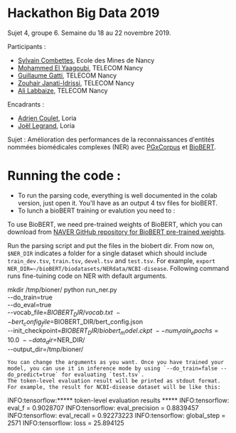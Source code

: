 # Hackathon Big Data 2019

Sujet 4, groupe 6. Semaine du 18 au 22 novembre 2019.

Participants :
- [Sylvain Combettes](https://www.linkedin.com/in/sylvain-combettes/), Ecole des Mines de Nancy
- [Mohammed El Yaagoubi](https://www.linkedin.com/in/melyaagoubi/), TELECOM Nancy
- [Guillaume Gatti](https://www.linkedin.com/in/guillaume-gatti-b2a482149/), TELECOM Nancy
- [Zouhair Janati-Idrissi](https://www.linkedin.com/in/zouhair-janati-idrissi/), TELECOM Nancy
- [Ali Labbaize](https://www.linkedin.com/in/alilabbaize/), TELECOM Nancy

Encadrants :
- [Adrien Coulet](https://members.loria.fr/ACoulet/), Loria
- [Joël Legrand](http://joel-legrand.fr/hugo/), Loria

Sujet : Amélioration des performances de la reconnaissances d'entités nommées biomédicales complexes (NER) avec [PGxCorpus](https://www.biorxiv.org/content/10.1101/534388v3) et [BioBERT](https://arxiv.org/abs/1901.08746).

# Running the code :

- To run the parsing code, everything is well documented in the colab version, just open it. You'll have as an output 4 tsv files for bioBERT.
- To lunch a bioBERT training or evalution you need to : 

To use BioBERT, we need pre-trained weights of BioBERT, which you can download from [NAVER GitHub repository for BioBERT pre-trained weights](https://github.com/naver/biobert-pretrained).

Run the parsing script and put the files in the biobert dir. From now on, `$NER_DIR` indicates a folder for a single dataset which should include `train_dev.tsv`, `train.tsv`, `devel.tsv` and `test.tsv`. For example, `export NER_DIR=~/bioBERT/biodatasets/NERdata/NCBI-disease`. Following command runs fine-tuining code on NER with default arguments.

mkdir /tmp/bioner/
python run_ner.py \
    --do_train=true \
    --do_eval=true \
    --vocab_file=$BIOBERT_DIR/vocab.txt \
    --bert_config_file=$BIOBERT_DIR/bert_config.json \
    --init_checkpoint=$BIOBERT_DIR/biobert_model.ckpt \
    --num_train_epochs=10.0 \
    --data_dir=$NER_DIR/ \
    --output_dir=/tmp/bioner/
```
You can change the arguments as you want. Once you have trained your model, you can use it in inference mode by using `--do_train=false --do_predict=true` for evaluating `test.tsv`.
The token-level evaluation result will be printed as stdout format. For example, the result for NCBI-disease dataset will be like this:
```
INFO:tensorflow:***** token-level evaluation results *****
INFO:tensorflow:  eval_f = 0.9028707
INFO:tensorflow:  eval_precision = 0.8839457
INFO:tensorflow:  eval_recall = 0.92273223
INFO:tensorflow:  global_step = 2571
INFO:tensorflow:  loss = 25.894125
```
